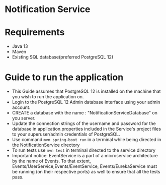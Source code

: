 # Notification Service

# Requirements
- Java 13 
- Maven
- Existing SQL database(preferred PostgreSQL 12)
# Guide to run the application
- This Guide assumes that PostgreSQL 12 is installed on the machine that you wish to run the application on.
- Login to the PostgreSQL 12 Admin database interface using your admin account.
- CREATE a database with the name : "NotificationServiceDatabase" on you server.
- Update the connection strings of the username and password for the database in application.properties included in the Service's project files to your superuser/admin credentials of PostgreSQL.
- Use command `mvn spring-boot run` in a terminal while being directed in the NotificationService directory 
- To run tests use  `mvn test`  in terminal directed to the service directory 
- Important notice: EventService is a part of a microservice architecture by the name of Events. To that extent, Events/UserService,Events/EventService, Events/EurekaService must be running (on their respective ports) as well to ensure that all the tests pass. 
